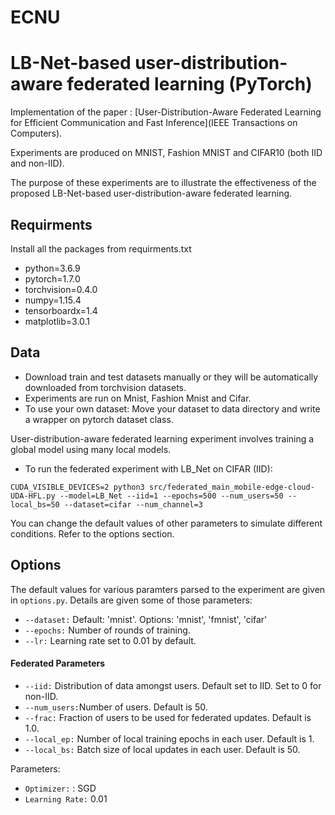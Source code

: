 # ECNU
# LB-Net-based user-distribution-aware federated learning (PyTorch)

Implementation of the paper : [User-Distribution-Aware Federated Learning for Efficient Communication and Fast Inference](IEEE Transactions on Computers).


Experiments are produced on MNIST, Fashion MNIST and CIFAR10 (both IID and non-IID). 
 
The purpose of these experiments are to illustrate the effectiveness of the proposed LB-Net-based user-distribution-aware federated learning.

## Requirments
Install all the packages from requirments.txt
* python=3.6.9
* pytorch=1.7.0
* torchvision=0.4.0
* numpy=1.15.4
* tensorboardx=1.4
* matplotlib=3.0.1


## Data
* Download train and test datasets manually or they will be automatically downloaded from torchvision datasets.
* Experiments are run on Mnist, Fashion Mnist and Cifar.
* To use your own dataset: Move your dataset to data directory and write a wrapper on pytorch dataset class.




User-distribution-aware federated learning experiment involves training a global model using many local models.

* To run the federated experiment with LB_Net on CIFAR (IID):
```
CUDA_VISIBLE_DEVICES=2 python3 src/federated_main_mobile-edge-cloud-UDA-HFL.py --model=LB_Net --iid=1 --epochs=500 --num_users=50 --local_bs=50 --dataset=cifar --num_channel=3
```

You can change the default values of other parameters to simulate different conditions. Refer to the options section.

## Options
The default values for various paramters parsed to the experiment are given in ```options.py```. Details are given some of those parameters:

* ```--dataset:```  Default: 'mnist'. Options: 'mnist', 'fmnist', 'cifar'
* ```--epochs:```   Number of rounds of training.
* ```--lr:```       Learning rate set to 0.01 by default.

#### Federated Parameters
* ```--iid:```      Distribution of data amongst users. Default set to IID. Set to 0 for non-IID.
* ```--num_users:```Number of users. Default is 50.
* ```--frac:```     Fraction of users to be used for federated updates. Default is 1.0.
* ```--local_ep:``` Number of local training epochs in each user. Default is 1.
* ```--local_bs:``` Batch size of local updates in each user. Default is 50.


Parameters: <br />
* ```Optimizer:```    : SGD 
* ```Learning Rate:``` 0.01






